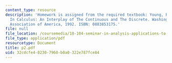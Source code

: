```yaml
---
content_type: resource
description: 'Homework is assigned from the required textbook: Young, Robert M. Excursions
  In Calculus: An Interplay of The Continuous and The Discrete. Washington, DC: Mathematical
  Association of America, 1992. ISBN: 0883853175.'
file: null
file_location: /coursemedia/18-104-seminar-in-analysis-applications-to-number-theory-fall-2006/32cdcfe402307960b0a0322e787fce84_p2.pdf
file_type: application/pdf
resourcetype: Document
title: p2.pdf
uid: 32cdcfe4-0230-7960-b0a0-322e787fce84
---
```

